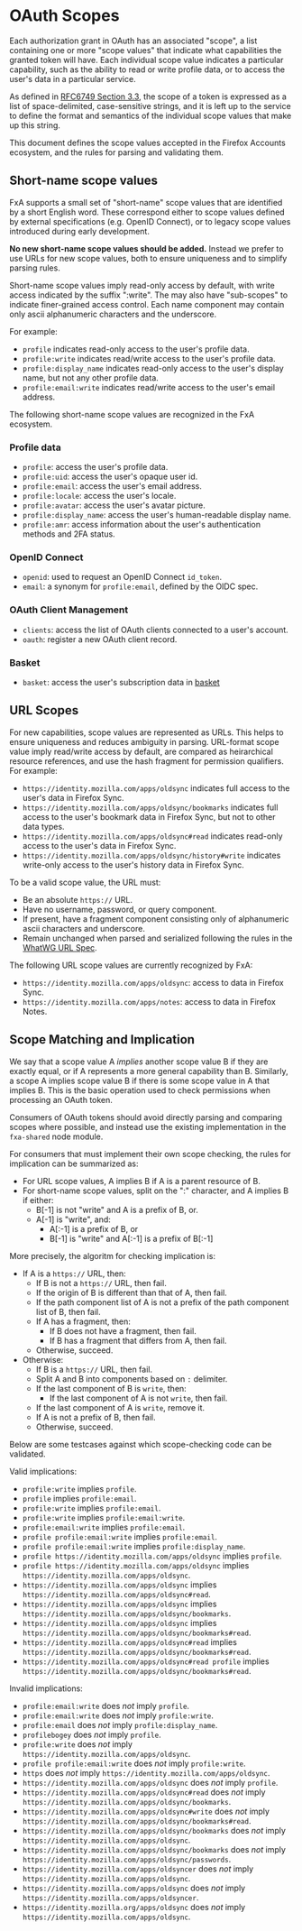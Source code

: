 # OAuth Scopes

Each authorization grant in OAuth has an associated "scope",
a list containing one or more "scope values"
that indicate what capabilities the granted token will have.
Each individual scope value indicates a particular capability,
such as the ability to read or write profile data,
or to access the user's data in a particular service.

As defined in [RFC6749 Section 3.3](https://tools.ietf.org/html/rfc6749#section-3.3),
the scope of a token is expressed as
a list of space-delimited, case-sensitive strings,
and it is left up to the service
to define the format and semantics
of the individual scope values
that make up this string.

This document defines the scope values
accepted in the Firefox Accounts ecosystem,
and the rules for parsing and validating them.

## Short-name scope values

FxA supports a small set of "short-name" scope values
that are identified by a short English word.
These correspond either to
scope values defined by external specifications
(e.g. OpenID Connect),
or to legacy scope values
introduced during early development.

**No new short-name scope values should be added.**
Instead we prefer to use URLs for new scope values,
both to ensure uniqueness
and to simplify parsing rules.

Short-name scope values imply read-only access by default,
with write access indicated by the suffix ":write".
The may also have "sub-scopes"
to indicate finer-grained access control.
Each name component may contain only ascii alphanumeric characters
and the underscore.

For example:

- `profile` indicates read-only access
  to the user's profile data.
- `profile:write` indicates read/write access
  to the user's profile data.
- `profile:display_name` indicates read-only access
  to the user's display name, but not any other
  profile data.
- `profile:email:write` indicates read/write access
  to the user's email address.

The following short-name scope values are recognized
in the FxA ecosystem.

### Profile data

- `profile`: access the user's profile data.
- `profile:uid`: access the user's opaque user id.
- `profile:email`: access the user's email address.
- `profile:locale`: access the user's locale.
- `profile:avatar`: access the user's avatar picture.
- `profile:display_name`: access the user's human-readable display name.
- `profile:amr`: access information about the user's authentication methods and 2FA status.

### OpenID Connect

- `openid`: used to request an OpenID Connect `id_token`.
- `email`: a synonym for `profile:email`, defined by the OIDC spec.

### OAuth Client Management

- `clients`: access the list of OAuth clients connected to a user's account.
- `oauth`: register a new OAuth client record.

### Basket

- `basket`: access the user's subscription data in
  [basket](http://basket.readthedocs.io/)

## URL Scopes

For new capabilities, scope values are represented as URLs.
This helps to ensure uniqueness
and reduces ambiguity in parsing.
URL-format scope value imply read/write access by default,
are compared as heirarchical resource references,
and use the hash fragment for permission qualifiers.
For example:

- `https://identity.mozilla.com/apps/oldsync` indicates full
  access to the user's data in Firefox Sync.
- `https://identity.mozilla.com/apps/oldsync/bookmarks` indicates
  full access to the user's bookmark data in Firefox Sync,
  but not to other data types.
- `https://identity.mozilla.com/apps/oldsync#read` indicates
  read-only access to the user's data in Firefox Sync.
- `https://identity.mozilla.com/apps/oldsync/history#write` indicates
  write-only access to the user's history data in Firefox Sync.

To be a valid scope value, the URL must:

- Be an absolute `https://` URL.
- Have no username, password, or query component.
- If present, have a fragment component consisting only of alphanumeric ascii characters and underscore.
- Remain unchanged when parsed and serialized following the rules in the
  [WhatWG URL Spec](https://url.spec.whatwg.org).

The following URL scope values are currently recognized by FxA:

- `https://identity.mozilla.com/apps/oldsync`: access to data in Firefox Sync.
- `https://identity.mozilla.com/apps/notes`: access to data in Firefox Notes.

## Scope Matching and Implication

We say that a scope value A _implies_ another scope value B
if they are exactly equal,
or if A represents a more general capability than B.
Similarly, a scope A implies scope value B
if there is some scope value in A that implies B.
This is the basic operation used to check
permissions when processing an OAuth token.

Consumers of OAuth tokens should avoid
directly parsing and comparing scopes where possible,
and instead use the existing implementation
in the `fxa-shared` node module.

For consumers that must implement their own scope checking,
the rules for implication can be summarized as:

- For URL scope values, A implies B if A is a parent resource of B.
- For short-name scope values, split on the ":" character,
  and A implies B if either:
  - B[-1] is not "write" and A is a prefix of B, or.
  - A[-1] is "write", and:
    - A[:-1] is a prefix of B, or
    - B[-1] is "write" and A[:-1] is a prefix of B[:-1]

More precisely, the algoritm for checking implication is:

- If A is a `https://` URL, then:
  - If B is not a `https://` URL, then fail.
  - If the origin of B is different than that of A, then fail.
  - If the path component list of A is not a prefix of the path
    component list of B, then fail.
  - If A has a fragment, then:
    - If B does not have a fragment, then fail.
    - If B has a fragment that differs from A, then fail.
  - Otherwise, succeed.
- Otherwise:
  - If B is a `https://` URL, then fail.
  - Split A and B into components based on `:` delimiter.
  - If the last component of B is `write`, then:
    - If the last component of A is not `write`, then fail.
  - If the last component of A is `write`, remove it.
  - If A is not a prefix of B, then fail.
  - Otherwise, succeed.

Below are some testcases against which
scope-checking code can be validated.

Valid implications:

- `profile:write` implies `profile`.
- `profile` implies `profile:email`.
- `profile:write` implies `profile:email`.
- `profile:write` implies `profile:email:write`.
- `profile:email:write` implies `profile:email`.
- `profile profile:email:write` implies `profile:email`.
- `profile profile:email:write` implies `profile:display_name`.
- `profile https://identity.mozilla.com/apps/oldsync` implies `profile`.
- `profile https://identity.mozilla.com/apps/oldsync` implies `https://identity.mozilla.com/apps/oldsync`.
- `https://identity.mozilla.com/apps/oldsync` implies `https://identity.mozilla.com/apps/oldsync#read`.
- `https://identity.mozilla.com/apps/oldsync` implies `https://identity.mozilla.com/apps/oldsync/bookmarks`.
- `https://identity.mozilla.com/apps/oldsync` implies `https://identity.mozilla.com/apps/oldsync/bookmarks#read`.
- `https://identity.mozilla.com/apps/oldsync#read` implies `https://identity.mozilla.com/apps/oldsync/bookmarks#read`.
- `https://identity.mozilla.com/apps/oldsync#read profile` implies `https://identity.mozilla.com/apps/oldsync/bookmarks#read`.

Invalid implications:

- `profile:email:write` does _not_ imply `profile`.
- `profile:email:write` does _not_ imply `profile:write`.
- `profile:email` does _not_ imply `profile:display_name`.
- `profilebogey` does _not_ imply `profile`.
- `profile:write` does _not_ imply `https://identity.mozilla.com/apps/oldsync`.
- `profile profile:email:write` does _not_ imply `profile:write`.
- `https` does _not_ imply `https://identity.mozilla.com/apps/oldsync`.
- `https://identity.mozilla.com/apps/oldsync` does _not_ imply `profile`.
- `https://identity.mozilla.com/apps/oldsync#read` does _not_ imply `https://identity.mozilla.com/apps/oldsync/bookmarks`.
- `https://identity.mozilla.com/apps/oldsync#write` does _not_ imply `https://identity.mozilla.com/apps/oldsync/bookmarks#read`.
- `https://identity.mozilla.com/apps/oldsync/bookmarks` does _not_ imply `https://identity.mozilla.com/apps/oldsync`.
- `https://identity.mozilla.com/apps/oldsync/bookmarks` does _not_ imply `https://identity.mozilla.com/apps/oldsync/passwords`.
- `https://identity.mozilla.com/apps/oldsyncer` does _not_ imply `https://identity.mozilla.com/apps/oldsync`.
- `https://identity.mozilla.com/apps/oldsync` does _not_ imply `https://identity.mozilla.com/apps/oldsyncer`.
- `https://identity.mozilla.org/apps/oldsync` does _not_ imply `https://identity.mozilla.com/apps/oldsync`.
